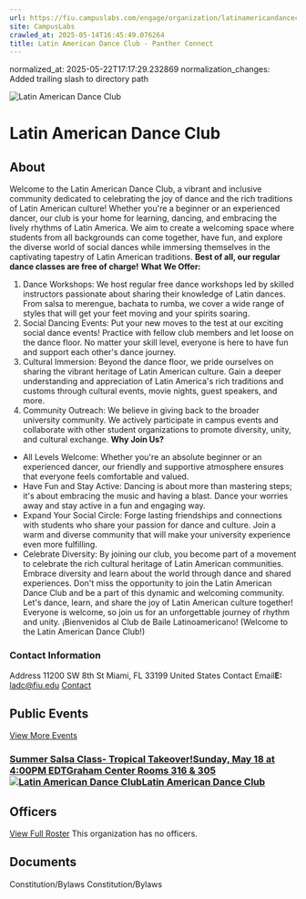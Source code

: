 ```yaml
---
url: https://fiu.campuslabs.com/engage/organization/latinamericandanceclub/
site: CampusLabs
crawled_at: 2025-05-14T16:45:49.076264
title: Latin American Dance Club - Panther Connect
---
```

normalized_at: 2025-05-22T17:17:29.232869
normalization_changes: Added trailing slash to directory path

![Latin American Dance Club](https://se-images.campuslabs.com/clink/images/7727546f-09c1-43cc-8bf1-6fb75b76d122cf58d095-aae9-4b56-9ce7-0bcebb07a7f0.png?preset=med-sq)
# Latin American Dance Club
## About
Welcome to the Latin American Dance Club, a vibrant and inclusive community dedicated to celebrating the joy of dance and the rich traditions of Latin American culture! Whether you're a beginner or an experienced dancer, our club is your home for learning, dancing, and embracing the lively rhythms of Latin America. We aim to create a welcoming space where students from all backgrounds can come together, have fun, and explore the diverse world of social dances while immersing themselves in the captivating tapestry of Latin American traditions. **Best of all, our regular dance classes are free of charge!**
**What We Offer:**
1. Dance Workshops: We host regular free dance workshops led by skilled instructors passionate about sharing their knowledge of Latin dances. From salsa to merengue, bachata to rumba, we cover a wide range of styles that will get your feet moving and your spirits soaring.
2. Social Dancing Events: Put your new moves to the test at our exciting social dance events! Practice with fellow club members and let loose on the dance floor. No matter your skill level, everyone is here to have fun and support each other's dance journey.
3. Cultural Immersion: Beyond the dance floor, we pride ourselves on sharing the vibrant heritage of Latin American culture. Gain a deeper understanding and appreciation of Latin America's rich traditions and customs through cultural events, movie nights, guest speakers, and more.
4. Community Outreach: We believe in giving back to the broader university community. We actively participate in campus events and collaborate with other student organizations to promote diversity, unity, and cultural exchange.
**Why Join Us?**
- All Levels Welcome: Whether you're an absolute beginner or an experienced dancer, our friendly and supportive atmosphere ensures that everyone feels comfortable and valued.
- Have Fun and Stay Active: Dancing is about more than mastering steps; it's about embracing the music and having a blast. Dance your worries away and stay active in a fun and engaging way.
- Expand Your Social Circle: Forge lasting friendships and connections with students who share your passion for dance and culture. Join a warm and diverse community that will make your university experience even more fulfilling.
- Celebrate Diversity: By joining our club, you become part of a movement to celebrate the rich cultural heritage of Latin American communities. Embrace diversity and learn about the world through dance and shared experiences.
Don't miss the opportunity to join the Latin American Dance Club and be a part of this dynamic and welcoming community. Let's dance, learn, and share the joy of Latin American culture together! Everyone is welcome, so join us for an unforgettable journey of rhythm and unity. ¡Bienvenidos al Club de Baile Latinoamericano! (Welcome to the Latin American Dance Club!)
###  Contact Information 
Address
11200 SW 8th St 
Miami,  FL 33199 
United States 
Contact Email**E:** ladc@fiu.edu 
[Contact](https://fiu.campuslabs.com/engage/organization/latinamericandanceclub/contact)
## Public Events
[View More Events](https://fiu.campuslabs.com/engage/organization/latinamericandanceclub/events)
### [Summer Salsa Class- Tropical Takeover!Sunday, May 18 at 4:00PM EDTGraham Center Rooms 316 & 305![Latin American Dance Club](https://se-images.campuslabs.com/clink/images/7727546f-09c1-43cc-8bf1-6fb75b76d122cf58d095-aae9-4b56-9ce7-0bcebb07a7f0.png?preset=small-sq)Latin American Dance Club](https://fiu.campuslabs.com/engage/event/11307083)
## Officers
[View Full Roster](https://fiu.campuslabs.com/engage/organization/latinamericandanceclub/roster)
This organization has no officers.
## Documents
[](https://fiu.campuslabs.com/engage/organization/latinamericandanceclub/documents/view/2339352)
Constitution/Bylaws
[](https://fiu.campuslabs.com/engage/organization/latinamericandanceclub/documents/view/2211719)
Constitution/Bylaws
